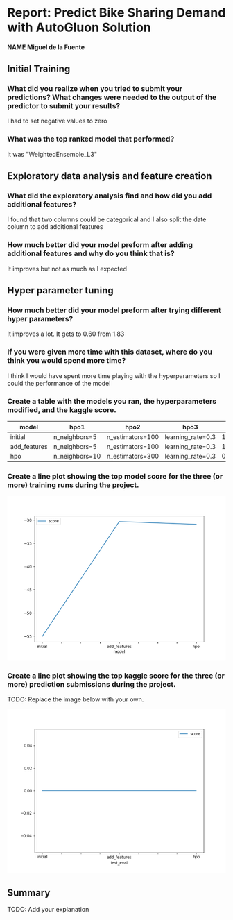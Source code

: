 # Report: Predict Bike Sharing Demand with AutoGluon Solution
#### NAME Miguel de la Fuente

## Initial Training
### What did you realize when you tried to submit your predictions? What changes were needed to the output of the predictor to submit your results?
I had to set negative values to zero

### What was the top ranked model that performed?
It was "WeightedEnsemble_L3"

## Exploratory data analysis and feature creation
### What did the exploratory analysis find and how did you add additional features?
I found that two columns could be categorical and I also split the date column to add additional features

### How much better did your model preform after adding additional features and why do you think that is?
It improves but not as much as I expected

## Hyper parameter tuning
### How much better did your model preform after trying different hyper parameters?
It improves a lot. It gets to 0.60 from 1.83

### If you were given more time with this dataset, where do you think you would spend more time?
I think I would have spent more time playing with the hyperparameters so I could the performance of the model

### Create a table with the models you ran, the hyperparameters modified, and the kaggle score.
|model|hpo1|hpo2|hpo3|score|
|--|--|--|--|--|
|initial|n_neighbors=5|n_estimators=100|learning_rate=0.3|1.84278|
|add_features|n_neighbors=5|n_estimators=100|learning_rate=0.3|1.83730|
|hpo|n_neighbors=10|n_estimators=300|learning_rate=0.3|0.60567|


### Create a line plot showing the top model score for the three (or more) training runs during the project.

![model_train_score.png](img/model_train_score.png)

### Create a line plot showing the top kaggle score for the three (or more) prediction submissions during the project.

TODO: Replace the image below with your own.

![model_test_score.png](img/model_test_score.png)

## Summary
TODO: Add your explanation

